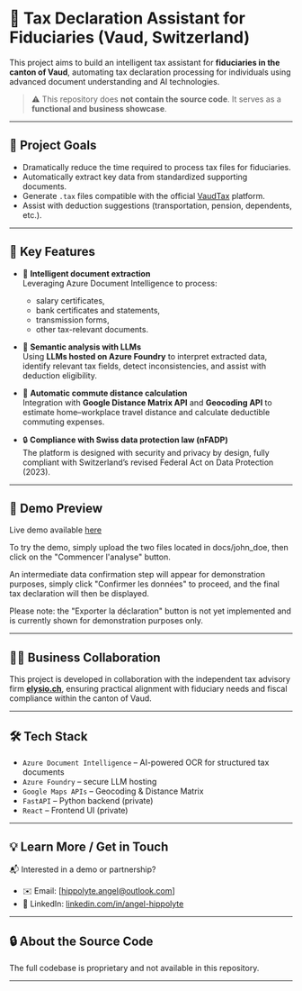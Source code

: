 # 🧾 Tax Declaration Assistant for Fiduciaries (Vaud, Switzerland)

This project aims to build an intelligent tax assistant for **fiduciaries in the canton of Vaud**, automating tax declaration processing for individuals using advanced document understanding and AI technologies.

> ⚠️ This repository does **not contain the source code**. It serves as a **functional and business showcase**.

---

## 🚀 Project Goals

- Dramatically reduce the time required to process tax files for fiduciaries.
- Automatically extract key data from standardized supporting documents.
- Generate `.tax` files compatible with the official [VaudTax](https://www.vd.ch/etat-droit-finances/impots/impots-pour-les-individus/remplir-ma-declaration-dimpot/vaudtax) platform.
- Assist with deduction suggestions (transportation, pension, dependents, etc.).

---

## 🧠 Key Features

- 📄 **Intelligent document extraction**  
  Leveraging Azure Document Intelligence to process:
  - salary certificates,
  - bank certificates and statements,
  - transmission forms,
  - other tax-relevant documents.

- 🤖 **Semantic analysis with LLMs**  
  Using **LLMs hosted on Azure Foundry** to interpret extracted data, identify relevant tax fields, detect inconsistencies, and assist with deduction eligibility.

- 📍 **Automatic commute distance calculation**  
  Integration with **Google Distance Matrix API** and **Geocoding API** to estimate home–workplace travel distance and calculate deductible commuting expenses.

- 🔒 **Compliance with Swiss data protection law (nFADP)**  
  The platform is designed with security and privacy by design, fully compliant with Switzerland’s revised Federal Act on Data Protection (2023).

---

## 🔗 Demo Preview
Live demo available [here](https://app-taxai-frontend-ch.azurewebsites.net)

To try the demo, simply upload the two files located in docs/john_doe, then click on the "Commencer l'analyse" button.

An intermediate data confirmation step will appear for demonstration purposes, simply click "Confirmer les données" to proceed, and the final tax declaration will then be displayed.

Please note: the "Exporter la déclaration" button is not yet implemented and is currently shown for demonstration purposes only.

---

## 🧑‍💼 Business Collaboration

This project is developed in collaboration with the independent tax advisory firm [**elysio.ch**](https://elysio.ch/), ensuring practical alignment with fiduciary needs and fiscal compliance within the canton of Vaud.

---

## 🛠️ Tech Stack

- `Azure Document Intelligence` – AI-powered OCR for structured tax documents
- `Azure Foundry` – secure LLM hosting
- `Google Maps APIs` – Geocoding & Distance Matrix
- `FastAPI` – Python backend (private)
- `React` – Frontend UI (private)

---

## 💡 Learn More / Get in Touch

📬 Interested in a demo or partnership?

- ✉️ Email: [hippolyte.angel@outlook.com]  
- 💼 LinkedIn: [linkedin.com/in/angel-hippolyte](https://linkedin.com/in/angel-hippolyte)

---

## 🔒 About the Source Code

The full codebase is proprietary and not available in this repository.

---
